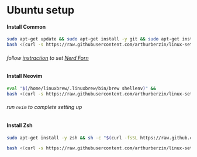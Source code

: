 # Ubuntu setup

#### Install Common

```bash
sudo apt-get update && sudo apt-get install -y git && sudo apt-get install -y curl &&
bash <(curl -s https://raw.githubusercontent.com/arthurberzin/linux-setup/main/Install.sh)
```

###### follow [instraction](https://bytexd.com/how-to-install-nerd-fonts-on-linux/) to set [Nerd Forn](https://www.nerdfonts.com/#home)

#### Install Neovim

```bash
eval "$(/home/linuxbrew/.linuxbrew/bin/brew shellenv)" &&
bash <(curl -s https://raw.githubusercontent.com/arthurberzin/linux-setup/main/nvim.sh)
```

###### run `nvim` to complete setting up

#### Install Zsh

```bash
sudo apt-get install -y zsh && sh -c "$(curl -fsSL https://raw.github.com/ohmyzsh/ohmyzsh/master/tools/install.sh)"
```

```bash
bash <(curl -s https://raw.githubusercontent.com/arthurberzin/linux-setup/main/zsh.sh)
```
